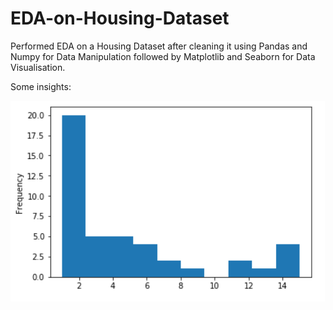 # EDA-on-Housing-Dataset
Performed EDA on a Housing Dataset after cleaning it using Pandas and Numpy for Data Manipulation followed by Matplotlib and Seaborn for Data Visualisation.

Some insights:

![](images/hist.PNG)
